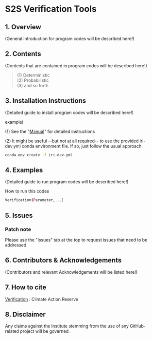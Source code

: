 # S2S Verification Tools

## 1. Overview
(General introduction for program codes will be described here!)

## 2. Contents
(Contents that are contained in program codes will be described here!)

> (1) Deterministic </br>
> (2) Probabilistic </br>
> (3) and so forth

## 3. Installation Instructions
(Detailed guide to install program codes will be described here!)

example)

(1) See the "[Manual]" for detailed instructions

(2) It might be useful --but not at all required-- to use the provided iri-dev.yml conda environment file. If so, just follow the usual approach:
```sh
conda env create -f iri-dev.yml
```

## 4. Examples
(Detailed guide to run program codes will be described here!)

How to run this codes
```sh
Verification(Parameter,...)
```

## 5. Issues
### Patch note
Please use the "Issues" tab at the top to request issues that need to be addressed.

## 6. Contributors & Acknowledgements
(Contributors and relevant Acknowledgements will be listed here!)


## 7. How to cite
[Verification] : Climate Action Reserve

## 8. Disclaimer
Any claims against the Institute stemming from the use of any GitHub-related project will be governed.



  [Manual]: https://www.climateactionreserve.org/wp-content/uploads/2021/02/Verification_Program_Manual_February_2021.pdf
  [Verification]: https://www.climateactionreserve.org/how/verification/verification-program-manual/
